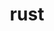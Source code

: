 ---
title: "rust"
layout: cache
categories: [package, develop-2024-03-10]
meta: {"versions": ["1.76.0"], "compilers": ["apple-clang@=15.0.0", "gcc@=11.4.0", "gcc@=7.5.0", "gcc@=9.4.0"], "oss": ["ubuntu18.04", "ubuntu20.04", "ubuntu22.04", "ventura"], "platforms": ["darwin", "linux"], "targets": ["aarch64", "neoverse_v1", "neoverse_v2", "ppc64le", "x86_64_v3"], "stacks": ["developer-tools", "e4s", "e4s-neoverse-v2", "e4s-neoverse_v1", "e4s-oneapi", "e4s-power", "ml-darwin-aarch64-mps", "ml-linux-x86_64-cpu", "ml-linux-x86_64-cuda", "ml-linux-x86_64-rocm", "radiuss", "root"], "num_specs": 14, "num_specs_by_stack": {"root": 14, "ml-darwin-aarch64-mps": 2, "developer-tools": 1, "radiuss": 1, "e4s-power": 1, "e4s-neoverse_v1": 2, "e4s-neoverse-v2": 2, "e4s": 2, "ml-linux-x86_64-cpu": 2, "ml-linux-x86_64-cuda": 2, "ml-linux-x86_64-rocm": 2, "e4s-oneapi": 1}}
spec_details: [{"hash": "ny3a7uyrsnt263upwriubx6umfwaodcz", "compiler": "apple-clang@=15.0.0", "versions": ["1.76.0"], "os": "ventura", "platform": "darwin", "target": "aarch64", "variants": ["build_system=generic", "+dev", "~docs", "+src"], "stacks": ["root", "ml-darwin-aarch64-mps"], "size": "-", "tarball": "https://binaries.spack.io/develop-2024-03-10/build_cache/darwin-ventura-aarch64/apple-clang-15.0.0/rust-1.76.0/darwin-ventura-aarch64-apple-clang-15.0.0-rust-1.76.0-ny3a7uyrsnt263upwriubx6umfwaodcz.spack"}, {"hash": "6sakkv77hgvs7fub5nk6jtzhdmpivbww", "compiler": "apple-clang@=15.0.0", "versions": ["1.76.0"], "os": "ventura", "platform": "darwin", "target": "aarch64", "variants": ["build_system=generic", "~dev", "~docs", "+src"], "stacks": ["root", "ml-darwin-aarch64-mps"], "size": "-", "tarball": "https://binaries.spack.io/develop-2024-03-10/build_cache/darwin-ventura-aarch64/apple-clang-15.0.0/rust-1.76.0/darwin-ventura-aarch64-apple-clang-15.0.0-rust-1.76.0-6sakkv77hgvs7fub5nk6jtzhdmpivbww.spack"}, {"hash": "e47gpveta3bx3atis454hoiempehavgn", "compiler": "gcc@=7.5.0", "versions": ["1.76.0"], "os": "ubuntu18.04", "platform": "linux", "target": "x86_64_v3", "variants": ["build_system=generic", "+dev", "~docs", "+src"], "stacks": ["developer-tools", "root"], "size": "-", "tarball": "https://binaries.spack.io/develop-2024-03-10/build_cache/linux-ubuntu18.04-x86_64_v3/gcc-7.5.0/rust-1.76.0/linux-ubuntu18.04-x86_64_v3-gcc-7.5.0-rust-1.76.0-e47gpveta3bx3atis454hoiempehavgn.spack"}, {"hash": "aakwqb5r5rzlaqthsbjh4psukjvujkgh", "compiler": "gcc@=7.5.0", "versions": ["1.76.0"], "os": "ubuntu18.04", "platform": "linux", "target": "x86_64_v3", "variants": ["build_system=generic", "~dev", "~docs", "+src"], "stacks": ["radiuss", "root"], "size": "-", "tarball": "https://binaries.spack.io/develop-2024-03-10/build_cache/linux-ubuntu18.04-x86_64_v3/gcc-7.5.0/rust-1.76.0/linux-ubuntu18.04-x86_64_v3-gcc-7.5.0-rust-1.76.0-aakwqb5r5rzlaqthsbjh4psukjvujkgh.spack"}, {"hash": "p3bzutrp6lxmme5f5j2hiesyoapf4z73", "compiler": "gcc@=9.4.0", "versions": ["1.76.0"], "os": "ubuntu20.04", "platform": "linux", "target": "ppc64le", "variants": ["build_system=generic", "~dev", "~docs", "+src"], "stacks": ["e4s-power", "root"], "size": "-", "tarball": "https://binaries.spack.io/develop-2024-03-10/build_cache/linux-ubuntu20.04-ppc64le/gcc-9.4.0/rust-1.76.0/linux-ubuntu20.04-ppc64le-gcc-9.4.0-rust-1.76.0-p3bzutrp6lxmme5f5j2hiesyoapf4z73.spack"}, {"hash": "yasyojy42whdt3oboyqtgfsa52wfrvgl", "compiler": "gcc@=11.4.0", "versions": ["1.76.0"], "os": "ubuntu22.04", "platform": "linux", "target": "neoverse_v1", "variants": ["build_system=generic", "~dev", "~docs", "+src"], "stacks": ["root", "e4s-neoverse_v1"], "size": "-", "tarball": "https://binaries.spack.io/develop-2024-03-10/build_cache/linux-ubuntu22.04-neoverse_v1/gcc-11.4.0/rust-1.76.0/linux-ubuntu22.04-neoverse_v1-gcc-11.4.0-rust-1.76.0-yasyojy42whdt3oboyqtgfsa52wfrvgl.spack"}, {"hash": "jl2nqcn4whasf53qxjbvo4m567vn7ain", "compiler": "gcc@=11.4.0", "versions": ["1.76.0"], "os": "ubuntu22.04", "platform": "linux", "target": "neoverse_v1", "variants": ["build_system=generic", "+dev", "~docs", "+src"], "stacks": ["root", "e4s-neoverse_v1"], "size": "-", "tarball": "https://binaries.spack.io/develop-2024-03-10/build_cache/linux-ubuntu22.04-neoverse_v1/gcc-11.4.0/rust-1.76.0/linux-ubuntu22.04-neoverse_v1-gcc-11.4.0-rust-1.76.0-jl2nqcn4whasf53qxjbvo4m567vn7ain.spack"}, {"hash": "v7ypluzyb6fwzk5fe5mvsywvzg5g6pk7", "compiler": "gcc@=11.4.0", "versions": ["1.76.0"], "os": "ubuntu22.04", "platform": "linux", "target": "neoverse_v2", "variants": ["build_system=generic", "~dev", "~docs", "+src"], "stacks": ["e4s-neoverse-v2", "root"], "size": "-", "tarball": "https://binaries.spack.io/develop-2024-03-10/build_cache/linux-ubuntu22.04-neoverse_v2/gcc-11.4.0/rust-1.76.0/linux-ubuntu22.04-neoverse_v2-gcc-11.4.0-rust-1.76.0-v7ypluzyb6fwzk5fe5mvsywvzg5g6pk7.spack"}, {"hash": "iclosfy2ar3tihr3mzxxiyc5bhvkbqr7", "compiler": "gcc@=11.4.0", "versions": ["1.76.0"], "os": "ubuntu22.04", "platform": "linux", "target": "neoverse_v2", "variants": ["build_system=generic", "+dev", "~docs", "+src"], "stacks": ["e4s-neoverse-v2", "root"], "size": "-", "tarball": "https://binaries.spack.io/develop-2024-03-10/build_cache/linux-ubuntu22.04-neoverse_v2/gcc-11.4.0/rust-1.76.0/linux-ubuntu22.04-neoverse_v2-gcc-11.4.0-rust-1.76.0-iclosfy2ar3tihr3mzxxiyc5bhvkbqr7.spack"}, {"hash": "ypg4ndmqis4ys3kczd4izxzipocguze3", "compiler": "gcc@=11.4.0", "versions": ["1.76.0"], "os": "ubuntu22.04", "platform": "linux", "target": "x86_64_v3", "variants": ["build_system=generic", "~dev", "~docs", "+src"], "stacks": ["e4s", "root"], "size": "-", "tarball": "https://binaries.spack.io/develop-2024-03-10/build_cache/linux-ubuntu22.04-x86_64_v3/gcc-11.4.0/rust-1.76.0/linux-ubuntu22.04-x86_64_v3-gcc-11.4.0-rust-1.76.0-ypg4ndmqis4ys3kczd4izxzipocguze3.spack"}, {"hash": "lmsunlsaamcikfoadbz64lknguvk6rzk", "compiler": "gcc@=11.4.0", "versions": ["1.76.0"], "os": "ubuntu22.04", "platform": "linux", "target": "x86_64_v3", "variants": ["build_system=generic", "+dev", "~docs", "+src"], "stacks": ["ml-linux-x86_64-cpu", "ml-linux-x86_64-cuda", "ml-linux-x86_64-rocm", "root"], "size": "-", "tarball": "https://binaries.spack.io/develop-2024-03-10/build_cache/linux-ubuntu22.04-x86_64_v3/gcc-11.4.0/rust-1.76.0/linux-ubuntu22.04-x86_64_v3-gcc-11.4.0-rust-1.76.0-lmsunlsaamcikfoadbz64lknguvk6rzk.spack"}, {"hash": "fotlto5ai6pr65jhlyee5h7cw5i4a2ei", "compiler": "gcc@=11.4.0", "versions": ["1.76.0"], "os": "ubuntu22.04", "platform": "linux", "target": "x86_64_v3", "variants": ["build_system=generic", "+dev", "~docs", "+src"], "stacks": ["e4s", "root"], "size": "-", "tarball": "https://binaries.spack.io/develop-2024-03-10/build_cache/linux-ubuntu22.04-x86_64_v3/gcc-11.4.0/rust-1.76.0/linux-ubuntu22.04-x86_64_v3-gcc-11.4.0-rust-1.76.0-fotlto5ai6pr65jhlyee5h7cw5i4a2ei.spack"}, {"hash": "xqftglvdaqltj4phxgvxyi5kgqdbdh6i", "compiler": "gcc@=11.4.0", "versions": ["1.76.0"], "os": "ubuntu22.04", "platform": "linux", "target": "x86_64_v3", "variants": ["build_system=generic", "~dev", "~docs", "+src"], "stacks": ["ml-linux-x86_64-cpu", "ml-linux-x86_64-cuda", "ml-linux-x86_64-rocm", "root"], "size": "-", "tarball": "https://binaries.spack.io/develop-2024-03-10/build_cache/linux-ubuntu22.04-x86_64_v3/gcc-11.4.0/rust-1.76.0/linux-ubuntu22.04-x86_64_v3-gcc-11.4.0-rust-1.76.0-xqftglvdaqltj4phxgvxyi5kgqdbdh6i.spack"}, {"hash": "c4u32q57heijn3q6tihib3osu2vvqs7s", "compiler": "gcc@=11.4.0", "versions": ["1.76.0"], "os": "ubuntu22.04", "platform": "linux", "target": "x86_64_v3", "variants": ["build_system=generic", "~dev", "~docs", "+src"], "stacks": ["e4s-oneapi", "root"], "size": "-", "tarball": "https://binaries.spack.io/develop-2024-03-10/build_cache/linux-ubuntu22.04-x86_64_v3/gcc-11.4.0/rust-1.76.0/linux-ubuntu22.04-x86_64_v3-gcc-11.4.0-rust-1.76.0-c4u32q57heijn3q6tihib3osu2vvqs7s.spack"}]
---